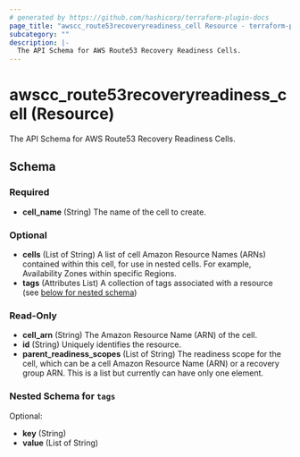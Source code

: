 ```yaml
---
# generated by https://github.com/hashicorp/terraform-plugin-docs
page_title: "awscc_route53recoveryreadiness_cell Resource - terraform-provider-awscc"
subcategory: ""
description: |-
  The API Schema for AWS Route53 Recovery Readiness Cells.
---
```


# awscc_route53recoveryreadiness_cell (Resource)

The API Schema for AWS Route53 Recovery Readiness Cells.



<!-- schema generated by tfplugindocs -->
## Schema

### Required

- **cell_name** (String) The name of the cell to create.

### Optional

- **cells** (List of String) A list of cell Amazon Resource Names (ARNs) contained within this cell, for use in nested cells. For example, Availability Zones within specific Regions.
- **tags** (Attributes List) A collection of tags associated with a resource (see [below for nested schema](#nestedatt--tags))

### Read-Only

- **cell_arn** (String) The Amazon Resource Name (ARN) of the cell.
- **id** (String) Uniquely identifies the resource.
- **parent_readiness_scopes** (List of String) The readiness scope for the cell, which can be a cell Amazon Resource Name (ARN) or a recovery group ARN. This is a list but currently can have only one element.

<a id="nestedatt--tags"></a>
### Nested Schema for `tags`

Optional:

- **key** (String)
- **value** (List of String)


